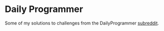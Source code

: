 # Daily Programmer
Some of my solutions to challenges from the DailyProgrammer [subreddit](https://www.reddit.com/r/dailyprogrammer).
